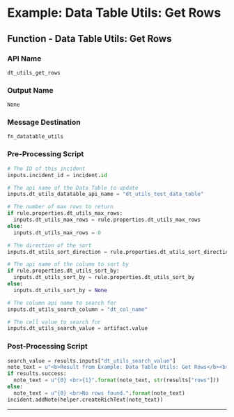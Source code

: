 <!--
    DO NOT MANUALLY EDIT THIS FILE
    THIS FILE IS AUTOMATICALLY GENERATED WITH resilient-sdk codegen
-->

# Example: Data Table Utils: Get Rows

## Function - Data Table Utils: Get Rows

### API Name
`dt_utils_get_rows`

### Output Name
`None`

### Message Destination
`fn_datatable_utils`

### Pre-Processing Script
```python
# The ID of this incident
inputs.incident_id = incident.id

# The api name of the Data Table to update
inputs.dt_utils_datatable_api_name = "dt_utils_test_data_table"

# The number of max rows to return
if rule.properties.dt_utils_max_rows:
  inputs.dt_utils_max_rows = rule.properties.dt_utils_max_rows
else:
  inputs.dt_utils_max_rows = 0

# The direction of the sort
inputs.dt_utils_sort_direction = rule.properties.dt_utils_sort_direction

# The api name of the column to sort by
if rule.properties.dt_utils_sort_by:
  inputs.dt_utils_sort_by = rule.properties.dt_utils_sort_by
else:
  inputs.dt_utils_sort_by = None

# The column api name to search for
inputs.dt_utils_search_column = "dt_col_name"

# The cell value to search for
inputs.dt_utils_search_value = artifact.value
```

### Post-Processing Script
```python
search_value = results.inputs["dt_utils_search_value"]
note_text = u"<b>Result from Example: Data Table Utils: Get Rows</b><br> search value: {0}".format(search_value)
if results.success:
  note_text = u"{0} <br>{1}".format(note_text, str(results["rows"]))
else:
  note_text = u"{0} <br>No rows found.".format(note_text)
incident.addNote(helper.createRichText(note_text))
```

---

